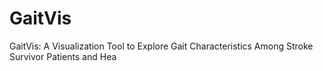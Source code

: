 # GaitVis
GaitVis: A Visualization Tool to Explore Gait Characteristics Among Stroke Survivor Patients and Hea
